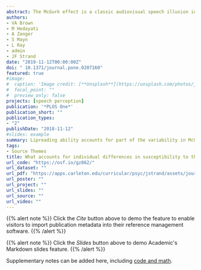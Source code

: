 ```yaml
---
abstract: The McGurk effect is a classic audiovisual speech illusion in which discrepant auditory and visual syllables can lead to a fused percept (e.g., an auditory /bɑ/ paired with a visual /gɑ/ often leads to the perception of /dɑ/). The McGurk effect is robust and easily replicated in pooled group data, but there is tremendous variability in the extent to which individual participants are susceptible to it. In some studies, the rate at which individuals report fusion responses ranges from 0% to 100%. Despite its widespread use in the audiovisual speech perception literature, the roots of the wide variability in McGurk susceptibility are largely unknown. This study evaluated whether several perceptual and cognitive traits are related to McGurk susceptibility through correlational analyses and mixed effects modeling. We found that an individual’s susceptibility to the McGurk effect was related to their ability to extract place of articulation information from the visual signal (i.e., a more fine-grained analysis of lipreading ability), but not to scores on tasks measuring attentional control, processing speed, working memory capacity, or auditory perceptual gradiency. These results provide support for the claim that a small amount of the variability in susceptibility to the McGurk effect is attributable to lipreading skill. In contrast, cognitive and perceptual abilities that are commonly used predictors in individual differences studies do not appear to underlie susceptibility to the McGurk effect.
authors:
- VA Brown
- M Hedayati
- A Zanger
- S Mayn
- L Ray
- admin
- JF Strand
date: "2019-11-12T00:00:00Z"
doi: " 10.1371/journal.pone.0207160"
featured: true
#image:
#  caption: 'Image credit: [**Unsplash**](https://unsplash.com/photos/jdD8gXaTZsc)'
#  focal_point: ""
#  preview_only: false
projects: [speech perception]
publication: '*PLOS One*'
publication_short: ""
publication_types:
- "2"
publishDate: "2018-11-12"
#slides: example
summary: Lipreading ability accounts for part of the variability in McGurk susceptibility, but the rest is largely unknown.
tags:
- Source Themes
title: What accounts for individual differences in susceptibility to the McGurk effect?
url_code: "https://osf.io/gz862/"
url_dataset: ""
url_pdf: "https://apps.carleton.edu/curricular/psyc/jstrand/assets/journal.pone.0207160.pdf"
url_poster: ""
url_project: ""
url_slides: ""
url_source: ""
url_video: ""
---
```


{{% alert note %}}
Click the *Cite* button above to demo the feature to enable visitors to import publication metadata into their reference management software.
{{% /alert %}}

{{% alert note %}}
Click the *Slides* button above to demo Academic's Markdown slides feature.
{{% /alert %}}

Supplementary notes can be added here, including [code and math](https://sourcethemes.com/academic/docs/writing-markdown-latex/).
